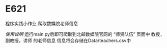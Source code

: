 # E621
程序实践小作业 爬取数媒院老师信息

*使用说明*
运行main.py后即可爬取到北邮数媒院官网的 “师资队伍” 页面中 教授，副教授，讲师 的老师信息
信息将会存储在Data/teachers.csv中